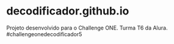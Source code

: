 # decodificador.github.io
Projeto desenvolvido para o Challenge ONE. Turma T6 da Alura. #challengeonedecodificador5
